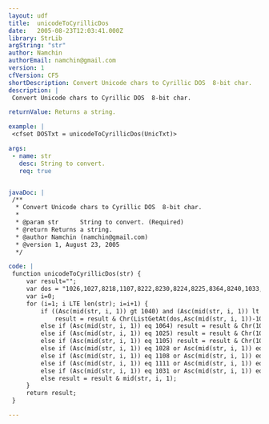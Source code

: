 ```yaml
---
layout: udf
title:  unicodeToCyrillicDos
date:   2005-08-23T12:03:41.000Z
library: StrLib
argString: "str"
author: Namchin
authorEmail: namchin@gmail.com
version: 1
cfVersion: CF5
shortDescription: Convert Unicode chars to Cyrillic DOS  8-bit char.
description: |
 Convert Unicode chars to Cyrillic DOS  8-bit char.

returnValue: Returns a string.

example: |
 <cfset DOSTxt = unicodeToCyrillicDos(UnicTxt)>

args:
 - name: str
   desc: String to convert.
   req: true


javaDoc: |
 /**
  * Convert Unicode chars to Cyrillic DOS  8-bit char.
  * 
  * @param str      String to convert. (Required)
  * @return Returns a string. 
  * @author Namchin (namchin@gmail.com) 
  * @version 1, August 23, 2005 
  */

code: |
 function unicodeToCyrillicDos(str) {
     var result="";
     var dos = "1026,1027,8218,1107,8222,8230,8224,8225,8364,8240,1033,8249,1034,1036,1035,1039,1106,8216,8217,8220,8221,8226,8211,8212,0,8482,1113,8250,1114,1116,1115,1119,160,1038,1118,1032,164,1168,166,167,1025,169,1028,171,172,173,174,1031,1072,1073,1074,1075,1076,1077,1078,1079,1080,1081,1082,1083,1084,1085,1086,1087";
     var i=0;
     for (i=1; i LTE len(str); i=i+1) {
         if ((Asc(mid(str, i, 1)) gt 1040) and (Asc(mid(str, i, 1)) lt 1103) and Asc(mid(str, i, 1)) neq 1064)
             result = result & Chr(ListGetAt(dos,Asc(mid(str, i, 1))-1039));
         else if (Asc(mid(str, i, 1)) eq 1064) result = result & Chr(1064);//65533
         else if (Asc(mid(str, i, 1)) eq 1025) result = result & Chr(1088);
         else if (Asc(mid(str, i, 1)) eq 1105) result = result & Chr(1089);
         else if (Asc(mid(str, i, 1)) eq 1028 or Asc(mid(str, i, 1)) eq 1256) result = result & Chr(1090);
         else if (Asc(mid(str, i, 1)) eq 1108 or Asc(mid(str, i, 1)) eq 1257) result = result & Chr(1091);
         else if (Asc(mid(str, i, 1)) eq 1111 or Asc(mid(str, i, 1)) eq 1198) result = result & Chr(1092);
         else if (Asc(mid(str, i, 1)) eq 1031 or Asc(mid(str, i, 1)) eq 1199) result = result & Chr(1093);
         else result = result & mid(str, i, 1);
     }
     return result;
 }

---
```


